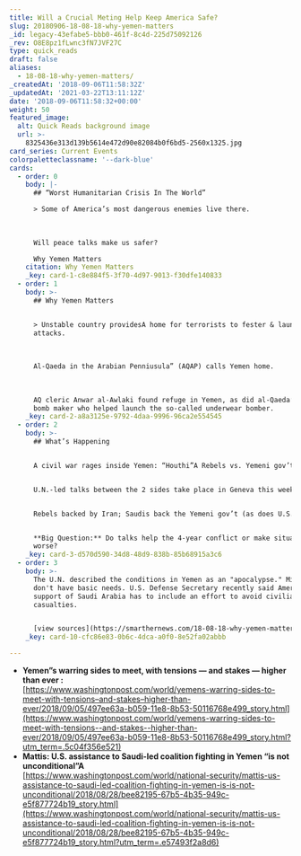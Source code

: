 ```yaml
---
title: Will a Crucial Meting Help Keep America Safe?
slug: 20180906-18-08-18-why-yemen-matters
_id: legacy-43efabe5-bbb0-461f-8c4d-225d75092126
_rev: O8E8pz1fLwnc3fN7JVF27C
type: quick_reads
draft: false
aliases:
  - 18-08-18-why-yemen-matters/
_createdAt: '2018-09-06T11:58:32Z'
_updatedAt: '2021-03-22T13:11:12Z'
date: '2018-09-06T11:58:32+00:00'
weight: 50
featured_image:
  alt: Quick Reads background image
  url: >-
    8325436e313d139b5614e472d90e82084b0f6bd5-2560x1325.jpg
card_series: Current Events
colorpaletteclassname: '--dark-blue'
cards:
  - order: 0
    body: |-
      ## “Worst Humanitarian Crisis In The World”

      > Some of America’s most dangerous enemies live there.  
        
        
        
      Will peace talks make us safer?

      Why Yemen Matters
    citation: Why Yemen Matters
    _key: card-1-c8e884f5-3f70-4d97-9013-f30dfe140833
  - order: 1
    body: >-
      ## Why Yemen Matters


      > Unstable country providesA home for terrorists to fester & launch
      attacks.  
        
        
        
      Al-Qaeda in the Arabian Penniusula” (AQAP) calls Yemen home.  
        
        
        
      AQ cleric Anwar al-Awlaki found refuge in Yemen, as did al-Qaeda’s lead
      bomb maker who helped launch the so-called underwear bomber.
    _key: card-2-a8a3125e-9792-4daa-9996-96ca2e554545
  - order: 2
    body: >-
      ## What’s Happening


      A civil war rages inside Yemen: “Houthi”A Rebels vs. Yemeni gov’t.


      U.N.-led talks between the 2 sides take place in Geneva this week.


      Rebels backed by Iran; Saudis back the Yemeni gov’t (as does U.S.).


      **Big Question:** Do talks help the 4-year conflict or make situation
      worse?
    _key: card-3-d570d590-34d8-48d9-838b-85b68915a3c6
  - order: 3
    body: >-
      The U.N. described the conditions in Yemen as an "apocalypse." Millions
      don't have basic needs. U.S. Defense Secretary recently said America's
      support of Saudi Arabia has to include an effort to avoid civilian
      casualties.


      [view sources](https://smarthernews.com/18-08-18-why-yemen-matters/)
    _key: card-10-cfc86e83-0b6c-4dca-a0f0-8e52fa02abbb

---
```

* **Yemen”s warring sides to meet, with tensions — and stakes — higher than ever :**  
[https://www.washingtonpost.com/world/yemens-warring-sides-to-meet-with-tensions–and-stakes–higher-than-ever/2018/09/05/497ee63a-b059-11e8-8b53-50116768e499_story.html](https://www.washingtonpost.com/world/yemens-warring-sides-to-meet-with-tensions--and-stakes--higher-than-ever/2018/09/05/497ee63a-b059-11e8-8b53-50116768e499_story.html?utm_term=.5c04f356e521)
* **Mattis: U.S. assistance to Saudi-led coalition fighting in Yemen “is not unconditional”A**  
[https://www.washingtonpost.com/world/national-security/mattis-us-assistance-to-saudi-led-coalition-fighting-in-yemen-is-is-not-unconditional/2018/08/28/bee82195-67b5-4b35-949c-e5f877724b19_story.html](https://www.washingtonpost.com/world/national-security/mattis-us-assistance-to-saudi-led-coalition-fighting-in-yemen-is-is-not-unconditional/2018/08/28/bee82195-67b5-4b35-949c-e5f877724b19_story.html?utm_term=.e57493f2a8d6)